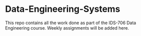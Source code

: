 # Data-Engineering-Systems

This repo contains all the work done as part of the IDS-706 Data Engineering course. Weekly assignments will be added here.